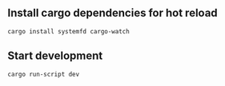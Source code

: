 ## Install cargo dependencies for hot reload
```cargo install systemfd cargo-watch```

## Start development
```cargo run-script dev```